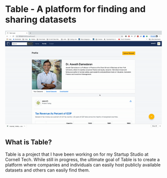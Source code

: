# Table - A platform for finding and sharing datasets

![Table Demo](demo/demo.gif)

## What is Table?
Table is a project that I have been working on for my Startup Studio at Cornell Tech. While still in progress, the ultimate goal of Table is to create a platform where companies and individuals can easily host publicly available datasets and others can easily find them.

